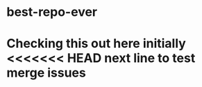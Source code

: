 # best-repo-ever

Checking this out here initially
<<<<<<< HEAD
next line to test merge issues
=======


